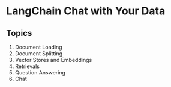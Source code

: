# LangChain Chat with Your Data

## Topics

1. Document Loading
2. Document Splitting
3. Vector Stores and Embeddings
4. Retrievals
5. Question Answering
6. Chat
 

